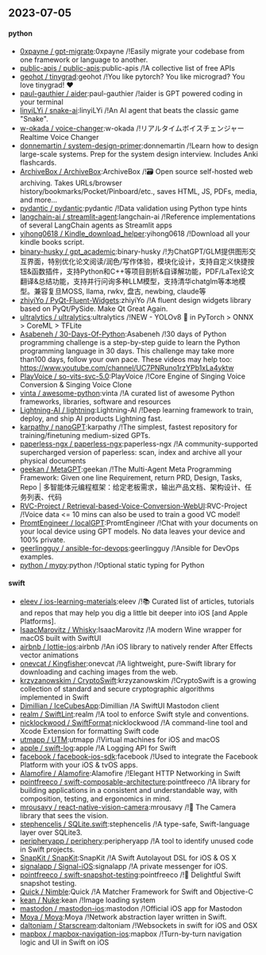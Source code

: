 ## 2023-07-05

#### python
* [0xpayne / gpt-migrate](https://github.com/0xpayne/gpt-migrate):0xpayne /!Easily migrate your codebase from one framework or language to another.
* [public-apis / public-apis](https://github.com/public-apis/public-apis):public-apis /!A collective list of free APIs
* [geohot / tinygrad](https://github.com/geohot/tinygrad):geohot /!You like pytorch? You like micrograd? You love tinygrad!
❤️
* [paul-gauthier / aider](https://github.com/paul-gauthier/aider):paul-gauthier /!aider is GPT powered coding in your terminal
* [linyiLYi / snake-ai](https://github.com/linyiLYi/snake-ai):linyiLYi /!An AI agent that beats the classic game "Snake".
* [w-okada / voice-changer](https://github.com/w-okada/voice-changer):w-okada /!リアルタイムボイスチェンジャー Realtime Voice Changer
* [donnemartin / system-design-primer](https://github.com/donnemartin/system-design-primer):donnemartin /!Learn how to design large-scale systems. Prep for the system design interview. Includes Anki flashcards.
* [ArchiveBox / ArchiveBox](https://github.com/ArchiveBox/ArchiveBox):ArchiveBox /!🗃
Open source self-hosted web archiving. Takes URLs/browser history/bookmarks/Pocket/Pinboard/etc., saves HTML, JS, PDFs, media, and more...
* [pydantic / pydantic](https://github.com/pydantic/pydantic):pydantic /!Data validation using Python type hints
* [langchain-ai / streamlit-agent](https://github.com/langchain-ai/streamlit-agent):langchain-ai /!Reference implementations of several LangChain agents as Streamlit apps
* [yihong0618 / Kindle_download_helper](https://github.com/yihong0618/Kindle_download_helper):yihong0618 /!Download all your kindle books script.
* [binary-husky / gpt_academic](https://github.com/binary-husky/gpt_academic):binary-husky /!为ChatGPT/GLM提供图形交互界面，特别优化论文阅读/润色/写作体验，模块化设计，支持自定义快捷按钮&函数插件，支持Python和C++等项目剖析&自译解功能，PDF/LaTex论文翻译&总结功能，支持并行问询多种LLM模型，支持清华chatglm等本地模型。兼容复旦MOSS, llama, rwkv, 盘古, newbing, claude等
* [zhiyiYo / PyQt-Fluent-Widgets](https://github.com/zhiyiYo/PyQt-Fluent-Widgets):zhiyiYo /!A fluent design widgets library based on PyQt/PySide. Make Qt Great Again.
* [ultralytics / ultralytics](https://github.com/ultralytics/ultralytics):ultralytics /!NEW - YOLOv8 🚀 in PyTorch > ONNX > CoreML > TFLite
* [Asabeneh / 30-Days-Of-Python](https://github.com/Asabeneh/30-Days-Of-Python):Asabeneh /!30 days of Python programming challenge is a step-by-step guide to learn the Python programming language in 30 days. This challenge may take more than100 days, follow your own pace. These videos may help too: https://www.youtube.com/channel/UC7PNRuno1rzYPb1xLa4yktw
* [PlayVoice / so-vits-svc-5.0](https://github.com/PlayVoice/so-vits-svc-5.0):PlayVoice /!Core Engine of Singing Voice Conversion & Singing Voice Clone
* [vinta / awesome-python](https://github.com/vinta/awesome-python):vinta /!A curated list of awesome Python frameworks, libraries, software and resources
* [Lightning-AI / lightning](https://github.com/Lightning-AI/lightning):Lightning-AI /!Deep learning framework to train, deploy, and ship AI products Lightning fast.
* [karpathy / nanoGPT](https://github.com/karpathy/nanoGPT):karpathy /!The simplest, fastest repository for training/finetuning medium-sized GPTs.
* [paperless-ngx / paperless-ngx](https://github.com/paperless-ngx/paperless-ngx):paperless-ngx /!A community-supported supercharged version of paperless: scan, index and archive all your physical documents
* [geekan / MetaGPT](https://github.com/geekan/MetaGPT):geekan /!The Multi-Agent Meta Programming Framework: Given one line Requirement, return PRD, Design, Tasks, Repo | 多智能体元编程框架：给定老板需求，输出产品文档、架构设计、任务列表、代码
* [RVC-Project / Retrieval-based-Voice-Conversion-WebUI](https://github.com/RVC-Project/Retrieval-based-Voice-Conversion-WebUI):RVC-Project /!Voice data <= 10 mins can also be used to train a good VC model!
* [PromtEngineer / localGPT](https://github.com/PromtEngineer/localGPT):PromtEngineer /!Chat with your documents on your local device using GPT models. No data leaves your device and 100% private.
* [geerlingguy / ansible-for-devops](https://github.com/geerlingguy/ansible-for-devops):geerlingguy /!Ansible for DevOps examples.
* [python / mypy](https://github.com/python/mypy):python /!Optional static typing for Python

#### swift
* [eleev / ios-learning-materials](https://github.com/eleev/ios-learning-materials):eleev /!📚
Curated list of articles, tutorials and repos that may help you dig a little bit deeper into iOS [and Apple Platforms].
* [IsaacMarovitz / Whisky](https://github.com/IsaacMarovitz/Whisky):IsaacMarovitz /!A modern Wine wrapper for macOS built with SwiftUI
* [airbnb / lottie-ios](https://github.com/airbnb/lottie-ios):airbnb /!An iOS library to natively render After Effects vector animations
* [onevcat / Kingfisher](https://github.com/onevcat/Kingfisher):onevcat /!A lightweight, pure-Swift library for downloading and caching images from the web.
* [krzyzanowskim / CryptoSwift](https://github.com/krzyzanowskim/CryptoSwift):krzyzanowskim /!CryptoSwift is a growing collection of standard and secure cryptographic algorithms implemented in Swift
* [Dimillian / IceCubesApp](https://github.com/Dimillian/IceCubesApp):Dimillian /!A SwiftUI Mastodon client
* [realm / SwiftLint](https://github.com/realm/SwiftLint):realm /!A tool to enforce Swift style and conventions.
* [nicklockwood / SwiftFormat](https://github.com/nicklockwood/SwiftFormat):nicklockwood /!A command-line tool and Xcode Extension for formatting Swift code
* [utmapp / UTM](https://github.com/utmapp/UTM):utmapp /!Virtual machines for iOS and macOS
* [apple / swift-log](https://github.com/apple/swift-log):apple /!A Logging API for Swift
* [facebook / facebook-ios-sdk](https://github.com/facebook/facebook-ios-sdk):facebook /!Used to integrate the Facebook Platform with your iOS & tvOS apps.
* [Alamofire / Alamofire](https://github.com/Alamofire/Alamofire):Alamofire /!Elegant HTTP Networking in Swift
* [pointfreeco / swift-composable-architecture](https://github.com/pointfreeco/swift-composable-architecture):pointfreeco /!A library for building applications in a consistent and understandable way, with composition, testing, and ergonomics in mind.
* [mrousavy / react-native-vision-camera](https://github.com/mrousavy/react-native-vision-camera):mrousavy /!📸
The Camera library that sees the vision.
* [stephencelis / SQLite.swift](https://github.com/stephencelis/SQLite.swift):stephencelis /!A type-safe, Swift-language layer over SQLite3.
* [peripheryapp / periphery](https://github.com/peripheryapp/periphery):peripheryapp /!A tool to identify unused code in Swift projects.
* [SnapKit / SnapKit](https://github.com/SnapKit/SnapKit):SnapKit /!A Swift Autolayout DSL for iOS & OS X
* [signalapp / Signal-iOS](https://github.com/signalapp/Signal-iOS):signalapp /!A private messenger for iOS.
* [pointfreeco / swift-snapshot-testing](https://github.com/pointfreeco/swift-snapshot-testing):pointfreeco /!📸 Delightful Swift snapshot testing.
* [Quick / Nimble](https://github.com/Quick/Nimble):Quick /!A Matcher Framework for Swift and Objective-C
* [kean / Nuke](https://github.com/kean/Nuke):kean /!Image loading system
* [mastodon / mastodon-ios](https://github.com/mastodon/mastodon-ios):mastodon /!Official iOS app for Mastodon
* [Moya / Moya](https://github.com/Moya/Moya):Moya /!Network abstraction layer written in Swift.
* [daltoniam / Starscream](https://github.com/daltoniam/Starscream):daltoniam /!Websockets in swift for iOS and OSX
* [mapbox / mapbox-navigation-ios](https://github.com/mapbox/mapbox-navigation-ios):mapbox /!Turn-by-turn navigation logic and UI in Swift on iOS
